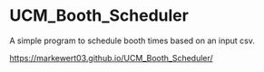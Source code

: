 # UCM_Booth_Scheduler
A simple program to schedule booth times based on an input csv.

https://markewert03.github.io/UCM_Booth_Scheduler/
